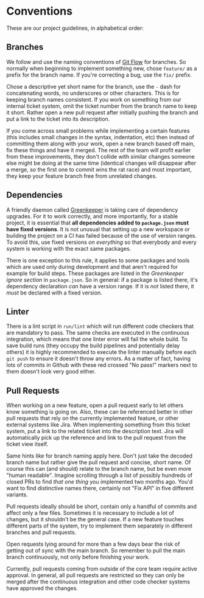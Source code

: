 # Conventions

These are our project guidelines, in alphabetical order:

## Branches

We follow and use the naming conventions of [Git Flow](http://nvie.com/posts/a-successful-git-branching-model/) for branches. So normally when beginning to implement something new, chose `feature/` as a prefix for the branch name. If you're correcting a bug, use the `fix/` prefix.

Chose a descriptive yet short name for the branch, use the `-` dash for concatenating words, no underscores or other characters. This is for keeping branch names consistent. If you work on something from our internal ticket system, omit the ticket number from the branch name to keep it short. Rather open a new pull request after initially pushing the branch and put a link to the ticket into its description.

If you come across small problems while implementing a certain features (this includes small changes in the syntax, indentation, etc) then instead of committing them along with your work, open a new branch based off main, fix these things and have it merged. The rest of the team will profit earlier from these improvements, they don't collide with similar changes someone else might be doing at the same time (identical changes will disappear after a merge, so the first one to commit wins the rat race) and most important, they keep your feature branch free from unrelated changes.

## Dependencies

A friendly daemon called [Greenkeeper](https://greenkeeper.io/) is taking care of dependency upgrades. For it to work correctly, and more importantly, for a stable project, it is essential that **all dependencies added to `package.json` must have fixed versions**. It is not unusual that setting up a new workspace or building the project on a CI has failed because of the use of version ranges. To avoid this, use fixed versions _on everything_ so that everybody and every system is working with the exact same packages.

There is one exception to this rule, it applies to some packages and tools which are used only during development and that aren't required for example for build steps. These packages are listed in the _Greenkeeper ignore section_ in `package.json`. So in general: if a package is listed there, it's dependency declaration _can_ have a version range. If it is _not_ listed there, it _must_ be declared with a fixed version.

## Linter

There is a lint script in `run/lint` which will run different code checkers that are mandatory to pass. The same checks are executed in the continuous integration, which means that one linter error will fail the whole build. To save build runs (they occupy the build pipelines and potentially delay others) it is highly recommended to execute the linter manually before each `git push` to ensure it doesn't throw any errors. As a matter of fact, having lots of commits in Github with these red crossed "No pass!" markers next to them doesn't look very good either.

## Pull Requests

When working on a new feature, open a pull request early to let others know something is going on. Also, these can be referenced better in other pull requests that rely on the currently implemented feature, or other external systems like Jira. When implementing something from this ticket system, put a link to the related ticket into the description text. Jira will automatically pick up the reference and link to the pull request from the ticket view itself.

Same hints like for branch naming apply here. Don't just take the decoded branch name but rather give the pull request and concise, short name. Of course this can (and should) relate to the branch name, but be even more "human readable". Imagine scrolling through a list of possibly hundreds of closed PRs to find _that one thing_ you implemented two months ago. You'd want to find distinctive names there, certainly not "Fix API" in five different variants.

Pull requests ideally should be short, contain only a handful of commits and affect only a few files. Sometimes it is necessary to include a lot of changes, but it shouldn't be the general case. If a new feature touches different parts of the system, try to implement them separately in different branches and pull requests.

Open requests lying around for more than a few days bear the risk of getting out of sync with the main branch. So remember to pull the main branch continuously, not only before finishing your work.

Currently, pull requests coming from outside of the core team require active approval. In general, all pull requests are restricted so they can only be merged after the continuous integration and other code checker systems have approved the changes.
